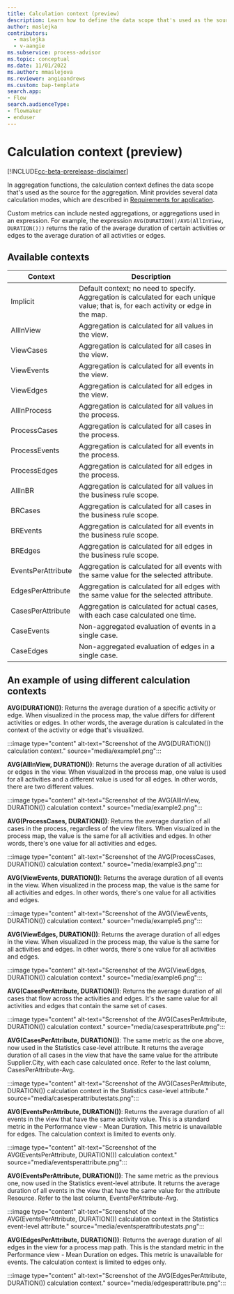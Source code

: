 ```yaml
---
title: Calculation context (preview)
description: Learn how to define the data scope that's used as the source for an aggregation function in the Minit desktop application for Microsoft Power Automate process advisor.
author: maslejka
contributors:
  - maslejka
  - v-aangie
ms.subservice: process-advisor
ms.topic: conceptual
ms.date: 11/01/2022
ms.author: mmaslejova
ms.reviewer: angieandrews
ms.custom: bap-template
search.app:
- Flow
search.audienceType:
- flowmaker
- enduser
---
```


# Calculation context (preview)

[!INCLUDE[cc-beta-prerelease-disclaimer](../includes/cc-beta-prerelease-disclaimer.md)]

In aggregation functions, the calculation context defines the data scope that's used as the source for the aggregation. Minit provides several data calculation modes, which are described in [Requirements for application](requirements-for-application.md).

Custom metrics can include nested aggregations, or aggregations used in an expression. For example, the expression `AVG(DURATION()/AVG(AllInView, DURATION()))` returns the ratio of the average duration of certain activities or edges to the average duration of all activities or edges.

## Available contexts

| Context | Description |
| ----- | ---- |
| Implicit | Default context; no need to specify. Aggregation is calculated for each unique value; that is, for each activity or edge in the map. |
| AllInView | Aggregation is calculated for all values in the view. |
| ViewCases | Aggregation is calculated for all cases in the view. |
| ViewEvents | Aggregation is calculated for all events in the view. |
| ViewEdges | Aggregation is calculated for all edges in the view. |
| AllInProcess | Aggregation is calculated for all values in the process. |
| ProcessCases | Aggregation is calculated for all cases in the process. |
| ProcessEvents | Aggregation is calculated for all events in the process. |
| ProcessEdges | Aggregation is calculated for all edges in the process. |
| AllInBR | Aggregation is calculated for all values in the business rule scope. |
| BRCases | Aggregation is calculated for all cases in the business rule scope. |
| BREvents | Aggregation is calculated for all events in the business rule scope. |
| BREdges | Aggregation is calculated for all edges in the business rule scope. |
| EventsPerAttribute | Aggregation is calculated for all events with the same value for the selected attribute. |
| EdgesPerAttribute | Aggregation is calculated for all edges with the same value for the selected attribute. |
| CasesPerAttribute | Aggregation is calculated for actual cases, with each case calculated one time. |
| CaseEvents | Non-aggregated evaluation of events in a single case. |
| CaseEdges | Non-aggregated evaluation of edges in a single case. |

## An example of using different calculation contexts

**AVG(DURATION())**: Returns the average duration of a specific activity or edge. When visualized in the process map, the value differs for different activities or edges. In other words, the average duration is calculated in the context of the activity or edge that's visualized.

:::image type="content" alt-text="Screenshot of the AVG(DURATION()) calculation context." source="media/example1.png":::

**AVG(AllInView, DURATION())**: Returns the average duration of all activities or edges in the view. When visualized in the process map, one value is used for all activities and a different value is used for all edges. In other words, there are two different values.

:::image type="content" alt-text="Screenshot of the AVG(AllInView, DURATION()) calculation context." source="media/example2.png":::

**AVG(ProcessCases, DURATION())**: Returns the average duration of all cases in the process, regardless of the view filters. When visualized in the process map, the value is the same for all activities and edges. In other words, there's one value for all activities and edges.

:::image type="content" alt-text="Screenshot of the AVG(ProcessCases, DURATION()) calculation context." source="media/example3.png":::

**AVG(ViewEvents, DURATION())**: Returns the average duration of all events in the view. When visualized in the process map, the value is the same for all activities and edges. In other words, there's one value for all activities and edges.

:::image type="content" alt-text="Screenshot of the AVG(ViewEvents, DURATION()) calculation context." source="media/example5.png":::

**AVG(ViewEdges, DURATION())**: Returns the average duration of all edges in the view. When visualized in the process map, the value is the same for all activities and edges. In other words, there's one value for all activities and edges.

:::image type="content" alt-text="Screenshot of the AVG(ViewEdges, DURATION()) calculation context." source="media/example6.png":::

**AVG(CasesPerAttribute, DURATION())**: Returns the average duration of all cases that flow across the activities and edges. It's the same value for all activities and edges that contain the same set of cases.

:::image type="content" alt-text="Screenshot of the AVG(CasesPerAttribute, DURATION()) calculation context." source="media/casesperattribute.png":::

**AVG(CasesPerAttribute, DURATION())**: The same metric as the one above, now used in the Statistics case-level attribute. It returns the average duration of all cases in the view that have the same value for the attribute Supplier.City, with each case calculated once. Refer to the last column, CasesPerAttribute-Avg.

:::image type="content" alt-text="Screenshot of the AVG(CasesPerAttribute, DURATION()) calculation context in the Statistics case-level attribute." source="media/casesperattributestats.png":::

**AVG(EventsPerAttribute, DURATION())**: Returns the average duration of all events in the view that have the same activity value. This is a standard metric in the Performance view - Mean Duration. This metric is unavailable for edges. The calculation context is limited to events only.

:::image type="content" alt-text="Screenshot of the AVG(EventsPerAttribute, DURATION()) calculation context." source="media/eventsperattribute.png":::

**AVG(EventsPerAttribute, DURATION())**: The same metric as the previous one, now used in the Statistics event-level attribute. It returns the average duration of all events in the view that have the same value for the attribute Resource. Refer to the last column, EventsPerAttribute-Avg.

:::image type="content" alt-text="Screenshot of the AVG(EventsPerAttribute, DURATION()) calculation context in the Statistics event-level attribute." source="media/eventsperattributestats.png":::

**AVG(EdgesPerAttribute, DURATION())**: Returns the average duration of all edges in the view for a process map path. This is the standard metric in the Performance view - Mean Duration on edges. This metric is unavailable for events. The calculation context is limited to edges only.

:::image type="content" alt-text="Screenshot of the AVG(EdgesPerAttribute, DURATION()) calculation context." source="media/edgesperattribute.png":::
